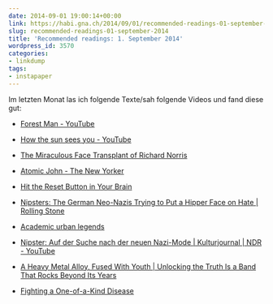 ```yaml
---
date: 2014-09-01 19:00:14+00:00
link: https://habi.gna.ch/2014/09/01/recommended-readings-01-september-2014/
slug: recommended-readings-01-september-2014
title: 'Recommended readings: 1. September 2014'
wordpress_id: 3570
categories:
- linkdump
tags:
- instapaper
---
```


Im letzten Monat las ich folgende Texte/sah folgende Videos und fand diese gut:

* [Forest Man - YouTube](https://www.youtube.com/watch?v=HkZDSqyE1do)

* [How the sun sees you - YouTube](https://www.youtube.com/watch?v=o9BqrSAHbTc)

* [The Miraculous Face Transplant of Richard Norris](http://www.gq.com/news-politics/newsmakers/201408/richard-norris?mbid=synd_msnliving&printable=true)

* [Atomic John - The New Yorker](http://www.newyorker.com/magazine/2008/12/15/atomic-john)

* [Hit the Reset Button in Your Brain](http://www.nytimes.com/2014/08/10/opinion/sunday/hit-the-reset-button-in-your-brain.html?_r=1)

* [Nipsters: The German Neo-Nazis Trying to Put a Hipper Face on Hate | Rolling Stone](http://www.rollingstone.com/culture/news/heil-hipster-the-young-neo-nazis-trying-to-put-a-stylish-face-on-hate-20140623)

* [Academic urban legends](http://sss.sagepub.com/content/44/4/638.long)

* [Nipster: Auf der Suche nach der neuen Nazi-Mode | Kulturjournal | NDR - YouTube](https://www.youtube.com/watch?v=z-sDcsWxFOk)

* [A Heavy Metal Alloy, Fused With Youth | 
Unlocking the Truth Is a Band That Rocks Beyond Its Years](http://www.nytimes.com/2014/08/04/arts/music/unlocking-the-truth-is-a-band-that-rocks-beyond-its-years.html?_r=1)
* [Fighting a One-of-a-Kind Disease](http://www.newyorker.com/magazine/2014/07/21/one-of-a-kind-2)
